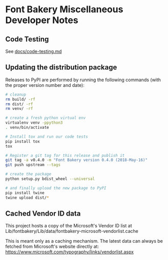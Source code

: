 # Font Bakery Miscellaneous Developer Notes

## Code Testing

See [docs/code-testing.md](https://github.com/googlefonts/fontbakery/blob/master/docs/code-testing.md)

## Updating the distribution package

Releases to PyPI are performed by running the following commands (with the proper version number and date):

```sh
# cleanup
rm build/ -rf
rm dist/ -rf
rm venv/ -rf

# create a fresh python virtual env
virtualenv venv -ppython3
. venv/bin/activate

# Install tox and run our code tests
pip install tox
tox

# Register a git tag for this release and publish it
git tag -a v0.4.0 -m "Font Bakery version 0.4.0 (2018-May-16)"
git push upstream --tags

# create the package
python setup.py bdist_wheel --universal

# and finally upload the new package to PyPI
pip install twine
twine upload dist/*
```

## Cached Vendor ID data

This project hosts a copy of the Microsoft's Vendor ID list at Lib/fontbakery/Lib/data/fontbakery-microsoft-vendorlist.cache

This is meant only as a caching mechanism. The latest data can always be fetched from Microsoft's website directly at: <https://www.microsoft.com/typography/links/vendorlist.aspx>
